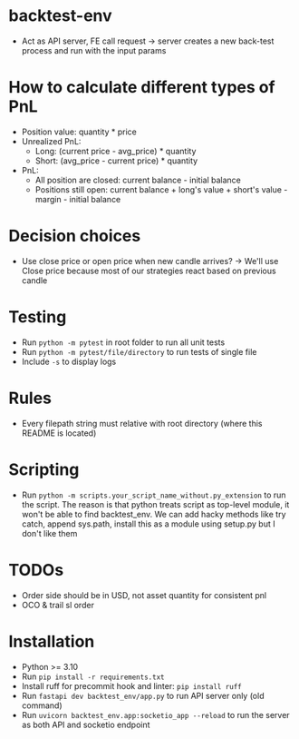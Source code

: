 # backtest-env
- Act as API server, FE call request -> server creates a new back-test process and run with the input params

# How to calculate different types of PnL
- Position value: quantity * price
- Unrealized PnL:
  - Long: (current price - avg_price) * quantity
  - Short: (avg_price - current price) * quantity
- PnL:
  - All position are closed: current balance - initial balance
  - Positions still open: current balance + long's value + short's value - margin - initial balance

# Decision choices
- Use close price or open price when new candle arrives?
  -> We'll use Close price because most of our strategies react based on previous candle

# Testing
- Run `python -m pytest` in root folder to run all unit tests
- Run `python -m pytest/file/directory` to run tests of single file
- Include `-s` to display logs

# Rules
- Every filepath string must relative with root directory (where this README is located)

# Scripting
- Run `python -m scripts.your_script_name_without.py_extension` to run the script.
The reason is that python treats script as top-level module, it won't be able to find backtest_env.
We can add hacky methods like try catch, append sys.path, install this as a module using setup.py but I don't like them

# TODOs
- Order side should be in USD, not asset quantity for consistent pnl
- OCO & trail sl order

# Installation
- Python >= 3.10
- Run `pip install -r requirements.txt`
- Install ruff for precommit hook and linter: `pip install ruff`
- Run `fastapi dev backtest_env/app.py` to run API server only (old command)
- Run `uvicorn backtest_env.app:socketio_app --reload` to run the server as both API and socketio endpoint